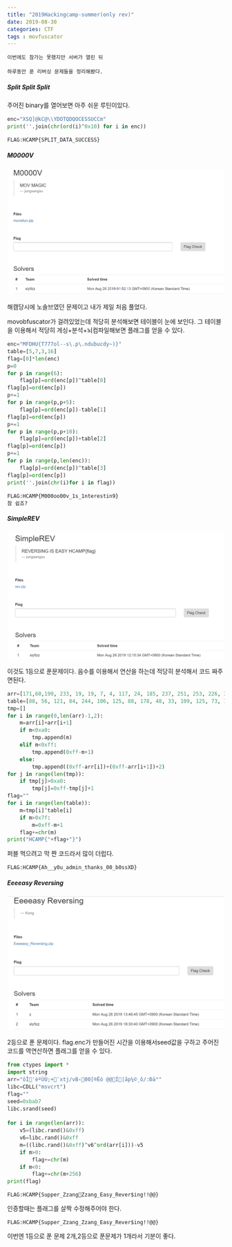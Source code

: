 ```yaml
---
title: "2019Hackingcamp-summer(only rev)" 
date: 2019-08-30
categories: CTF
tags : movfuscator
---
```


```
이번에도 참가는 못했지만 서버가 열린 뒤 

하루동안 푼 리버싱 문제들을 정리해봤다.
```

##### Split Split Split

주어진 binary를 열어보면 아주 쉬운 루틴이있다.

```python
enc="XSQ]@kC@\\YDOTQDQOCESSUCCm"
print(''.join(chr(ord(i)^0x10) for i in enc))
```

```
FLAG:HCAMP{SPLIT_DATA_SUCCESS}
```

##### M0000V

![m0v](https://raw.githubusercontent.com/slyfizz3/slyfizz3.github.io/master/image/2019HCAMP/m0v.png)

해캠당시에 노솔브였던 문제이고 내가 제일 처음 풀었다.

movobfuscator가 걸려있었는데 적당히 분석해보면 테이블이 눈에 보인다.
그 테이블을 이용해서 적당히 게싱+분석+뇌컴파일해보면 플래그를 얻을 수 있다.

```python
enc="MFDHU{T777ol--s\.p\.ndubucdy~)}"
table=[5,7,3,16]
flag=[0]*len(enc)
p=0
for p in range(6):
	flag[p]=ord(enc[p])^table[0]
flag[p]=ord(enc[p])
p+=1
for p in range(p,p+5):
	flag[p]=ord(enc[p])-table[1]
flag[p]=ord(enc[p])
p+=1
for p in range(p,p+10):
	flag[p]=ord(enc[p])+table[2]
flag[p]=ord(enc[p])
p+=1
for p in range(p,len(enc)):
	flag[p]=ord(enc[p])^table[3]
flag[p]=ord(enc[p])
print(''.join(chr(i)for i in flag))
```

```
FLAG:HCAMP{M000oo00v_1s_1nterestin9}
참 쉽죠?
```
##### SimpleREV

![simple](https://raw.githubusercontent.com/slyfizz3/slyfizz3.github.io/master/image/2019HCAMP/simple.png)

이것도 1등으로 푼문제이다.
음수를 이용해서 연산을 하는데 적당히 분석해서 코드 짜주면된다.

```python
arr=[171,60,199, 233, 19, 19, 7, 4, 117, 24, 185, 237, 251, 253, 226, 37, 120, 91, 140, 32, 220, 112, 199, 61, 89, 186, 238, 252, 196, 196, 43, 108, 61, 65, 61, 226, 18, 87, 121, 240, 225, 61, 15, 149, 253, 8, 143, 178, 19, 194, 172, 189, 14, 189, 63, 185, 55, 38, 143, 102, 161, 221, 207, 181, 196, 132, 232, 126, 104, 215, 121, 117, 197, 59, 28, 91, 232, 153, 236, 113, 88, 108, 68, 50, 250, 25, 201, 65, 50, 128, 170, 161, 75, 208, 38, 36, 25, 159, 79, 38, 220, 58, 14, 122, 104, 57, 104, 165, 131, 87, 255, 74, 143, 129, 220, 230, 105, 45, 107, 190, 144, 237, 199, 21, 138, 68, 0]
table=[88, 56, 121, 84, 244, 106, 125, 88, 178, 48, 33, 109, 125, 73, 12, 255, 31, 113, 2, 26, 65, 108, 53, 224, 73, 167, 70, 123, 5, 79]
tmp=[]
for i in range(0,len(arr)-1,2):
	m=arr[i]+arr[i+1]
	if m<0xa0:
		tmp.append(m)
	elif m<0xff:
		tmp.append(0xff-m+1)
	else:
		tmp.append((0xff-arr[i])+(0xff-arr[i+1])+2)
for j in range(len(tmp)):
	if tmp[j]>0xa0:
		tmp[j]=0xff-tmp[j]+1
flag=""
for i in range(len(table)):
	m=tmp[i]^table[i]
	if m>0x7f:
		m=0xff-m+1
	flag+=chr(m)
print("HCAMP{"+flag+"}")
```
퍼블 먹으려고 막 짠 코드라서 많이 더럽다.

```
FLAG:HCAMP{Ah__y0u_admin_thanks_00_b0ssXD}
```

##### Eeeeasy Reversing

![Easy](https://raw.githubusercontent.com/slyfizz3/slyfizz3.github.io/master/image/2019HCAMP/Easy.png)

2등으로 푼 문제이다.
flag.enc가 만들어진 시간을 이용해서seed값을 구하고 
주어진 코드를 역연산하면 플래그를 얻을 수 있다.

```python
from ctypes import *
import string
arr="ôÎ'èºÙÙ;+¨xtj/vB‹00[®Ëó	@@Í|ãp¼©¸õ/:Ðä°"
libc=CDLL("msvcrt")
flag=""
seed=0xbab7
libc.srand(seed)

for i in range(len(arr)):
	v5=(libc.rand()&0xff)
	v6=libc.rand()&0xff
	m=((libc.rand()&0xff)^v6^ord(arr[i]))-v5
	if m>0:
		flag+=chr(m)
	if m<0:
		flag+=chr(m+256)
print(flag)
```

```
FLAG:HCAMP{Supper_Zzang⃑Zzang_Easy_Rever$ing!!@@}
```

인증할때는 플래그를 살짝 수정해주어야 한다.

```
FLAG:HCAMP{Supper_Zzang_Zzang_Easy_Rever$ing!!@@}
```

이번엔 1등으로 푼 문제 2개,2등으로 푼문제가 1개라서 기분이 좋다. 
